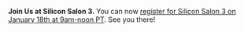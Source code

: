 **Join Us at Silicon Salon 3.** You can now [register for Silicon Salon 3 on January 18th at 9am-noon PT](https://www.eventbrite.com/e/silicon-salon-3-tickets-492802494527). See you there!
